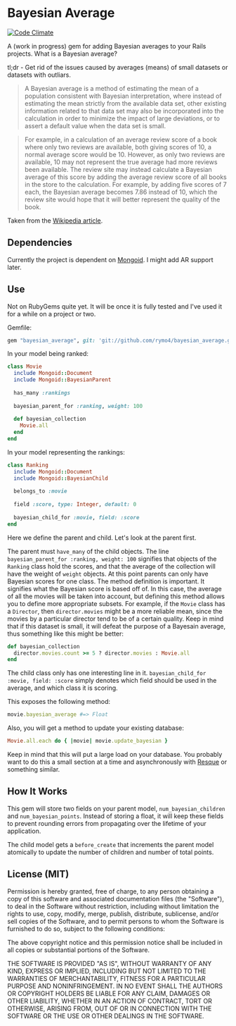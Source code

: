 # Bayesian Average

[![Code Climate](https://codeclimate.com/badge.png)](https://codeclimate.com/github/rymo4/bayesian_average)

A (work in progress) gem for adding Bayesian averages to your Rails projects. What is a Bayesian average?

tl;dr - Get rid of the issues caused by averages (means) of small datasets or datasets with outliars. 

>A Bayesian average is a method of estimating the mean of a population consistent with Bayesian interpretation, 
>where instead of estimating the mean strictly from the available data set, other existing information related 
>to that data set may also be incorporated into the calculation in order to minimize the impact of large 
>deviations, or to assert a default value when the data set is small.

>For example, in a calculation of an average review score of a book where only two reviews are available, both 
>giving scores of 10, a normal average score would be 10. However, as only two reviews are available, 10 may not 
>represent the true average had more reviews been available. The review site may instead calculate a Bayesian 
>average of this score by adding the average review score of all books in the store to the calculation. For example, by adding five scores of 7 each, the Bayesian average becomes 7.86 instead of 10, which the review site would hope that it will better represent the quality of the book.

Taken from the [Wikipedia article](http://en.wikipedia.org/wiki/Bayesian_average).

## Dependencies

Currently the project is dependent on [Mongoid](https://github.com/mongoid/mongoid). I might add AR support later.

## Use

Not on RubyGems quite yet. It will be once it is fully tested and I've used it for a while on a project or two.

Gemfile:

```ruby
gem "bayesian_average", git: 'git://github.com/rymo4/bayesian_average.git'
```

In your model being ranked:

```ruby
class Movie
  include Mongoid::Document
  include Mongoid::BayesianParent
  
  has_many :rankings
  
  bayesian_parent_for :ranking, weight: 100
  
  def bayesian_collection
    Movie.all
  end
end
```

In your model representing the rankings:
```ruby
class Ranking
  include Mongoid::Document
  include Mongoid::BayesianChild
  
  belongs_to :movie
  
  field :score, type: Integer, default: 0
  
  bayesian_child_for :movie, field: :score
end
```
  
Here we define the parent and child. Let's look at the parent first.

The parent must ```have_many``` of the child objects. The line ```bayesian_parent_for :ranking, weight: 100```  signifies that objects of the ```Ranking``` class hold the scores, and that the average of the collection will have the weight of `weight` objects. At this point parents can only have Bayesian  scores for one class. The method definition is important. It signifies what the Bayesian score is based off of. In this case, the average of all the movies will be taken into account, but defining this method allows you to define  more appropriate subsets. For example, if the ```Movie``` class has a ```Director```, then ```director.movies``` might be a more reliable mean, since the movies by a particular director tend to be of a certain quality. Keep in mind that if this dataset is small, it will defeat the purpose of a Bayesain average, thus something like this might be better:

```ruby
def bayesian_collection
  director.movies.count >= 5 ? director.movies : Movie.all
end
```

The child class only has one interesting line in it. ```bayesian_child_for :movie, field: :score``` simply denotes
which field should be used in the average, and which class it is scoring. 

This exposes the following method:

```ruby
movie.bayesian_average #=> Float
```

Also, you will get a method to update your existing database:

```ruby
Movie.all.each do { |movie| movie.update_bayesian }
```

Keep in mind that this will put a large load on your database. You probably want to do this a small section at a time and 
asynchronously with [Resque](https://github.com/defunkt/resque) or something similar.

## How It Works

This gem will store two fields on your parent model, ```num_bayesian_children``` and ```num_bayesian_points```.
Instead of storing a float, it will keep these fields to prevent rounding errors from propagating over the 
lifetime of your application. 

The child model gets a ```before_create``` that increments the parent model atomically to update the number
of children and number of total points.

## License (MIT)

Permission is hereby granted, free of charge, to any person obtaining a copy of this software and associated documentation files (the "Software"), to deal in the Software without restriction, including without limitation the rights to use, copy, modify, merge, publish, distribute, sublicense, and/or sell copies of the Software, and to permit persons to whom the Software is furnished to do so, subject to the following conditions:

The above copyright notice and this permission notice shall be included in all copies or substantial portions of the Software.

THE SOFTWARE IS PROVIDED "AS IS", WITHOUT WARRANTY OF ANY KIND, EXPRESS OR IMPLIED, INCLUDING BUT NOT LIMITED TO THE WARRANTIES OF MERCHANTABILITY, FITNESS FOR A PARTICULAR PURPOSE AND NONINFRINGEMENT. IN NO EVENT SHALL THE AUTHORS OR COPYRIGHT HOLDERS BE LIABLE FOR ANY CLAIM, DAMAGES OR OTHER LIABILITY, WHETHER IN AN ACTION OF CONTRACT, TORT OR OTHERWISE, ARISING FROM, OUT OF OR IN CONNECTION WITH THE SOFTWARE OR THE USE OR OTHER DEALINGS IN THE SOFTWARE.
